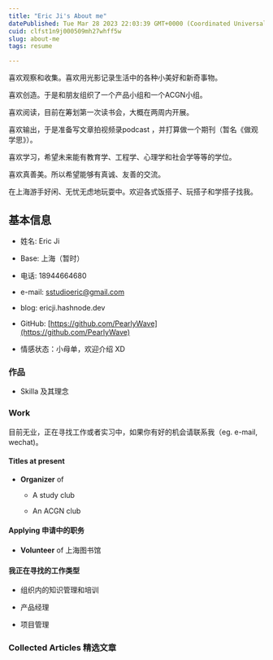 ```yaml
---
title: "Eric Ji's About me"
datePublished: Tue Mar 28 2023 22:03:39 GMT+0000 (Coordinated Universal Time)
cuid: clfst1n9j000509mh27whff5w
slug: about-me
tags: resume

---
```


喜欢观察和收集。喜欢用光影记录生活中的各种小美好和新奇事物。

喜欢创造。于是和朋友组织了一个产品小组和一个ACGN小组。

喜欢阅读，目前在筹划第一次读书会，大概在两周内开展。

喜欢输出，于是准备写文章拍视频录podcast ，并打算做一个期刊（暂名《做观学思》）。

喜欢学习，希望未来能有教育学、工程学、心理学和社会学等等的学位。

喜欢真善美。所以希望能够有真诚、友善的交流。

在上海游手好闲、无忧无虑地玩耍中。欢迎各式饭搭子、玩搭子和学搭子找我。

## 基本信息

* 姓名: Eric Ji
    
* Base: 上海（暂时）
    
* 电话: 18944664680
    
* e-mail: sstudioeric@gmail.com
    
* blog: ericji.hashnode.dev
    
* GitHub: [https://github.com/PearlyWave](https://github.com/PearlyWave)
    
* 情感状态：小母单，欢迎介绍 XD
    

### 作品

* Skilla 及其理念
    

### Work

目前无业，正在寻找工作或者实习中，如果你有好的机会请联系我（eg. e-mail, wechat)。

#### Titles at present

* **Organizer** of
    
    * A study club
        
    * An ACGN club
        

#### Applying 申请中的职务

* **Volunteer** of 上海图书馆
    

#### 我正在寻找的工作类型

* 组织内的知识管理和培训
    
* 产品经理
    
* 项目管理
    

### Collected Articles 精选文章